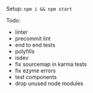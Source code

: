 Setup: `npm i && npm start`

Todo:
- linter
- precommit lint
- end to end tests
- polyfills
- isdev
- fix sourcemap in karma tests
- fix ezyme errors
- test components
- drop unused node modules
